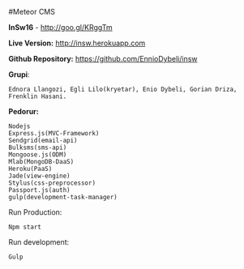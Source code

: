 

#Meteor CMS

**InSw16** - http://goo.gl/KRggTm

**Live Version:** http://insw.herokuapp.com

**Github Repository:** https://github.com/EnnioDybeli/insw


**Grupi**:
```
Ednora Llangozi, Egli Lilo(kryetar), Enio Dybeli, Gorian Driza, Frenklin Hasani.
```
**Pedorur:**  
```
Nodejs
Express.js(MVC-Framework)
Sendgrid(email-api)
Bulksms(sms-api)
Mongoose.js(ODM)
Mlab(MongoDB-DaaS)
Heroku(PaaS)
Jade(view-engine)
Stylus(css-preprocessor)
Passport.js(auth)
gulp(development-task-manager)
```
Run Production:
```
Npm start
```
Run development:

```
Gulp
```
